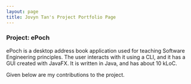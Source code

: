 ```yaml
---
layout: page
title: Jovyn Tan's Project Portfolio Page
---
```


### Project: ePoch

ePoch is a desktop address book application used for teaching Software Engineering principles. The user interacts with it using a CLI, and it has a GUI created with JavaFX. It is written in Java, and has about 10 kLoC.

Given below are my contributions to the project.
